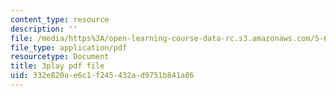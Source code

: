 ```yaml
---
content_type: resource
description: ''
file: /media/https%3A/open-learning-course-data-rc.s3.amazonaws.com/5-61-physical-chemistry-fall-2017/332e820ae6c1f245432ad9751b841a86_S-_PFdnImLM.pdf
file_type: application/pdf
resourcetype: Document
title: 3play pdf file
uid: 332e820a-e6c1-f245-432a-d9751b841a86
---
```

